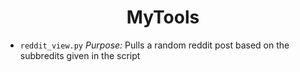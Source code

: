 <h1 style="text-align: center;">MyTools</h1>

- ``reddit_view.py``
    <i>Purpose:</i> Pulls a random reddit post based on the subbredits given in the script